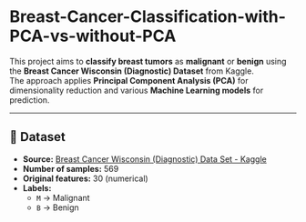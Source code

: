 # Breast-Cancer-Classification-with-PCA-vs-without-PCA
This project aims to **classify breast tumors** as **malignant** or **benign** using the **Breast Cancer Wisconsin (Diagnostic) Dataset** from Kaggle.  
The approach applies **Principal Component Analysis (PCA)** for dimensionality reduction and various **Machine Learning models** for prediction.

---

## 📂 Dataset

- **Source:** [Breast Cancer Wisconsin (Diagnostic) Data Set - Kaggle](https://www.kaggle.com/datasets/uciml/breast-cancer-wisconsin-data)  
- **Number of samples:** 569  
- **Original features:** 30 (numerical)  
- **Labels:**
  - `M` → Malignant
  - `B` → Benign
